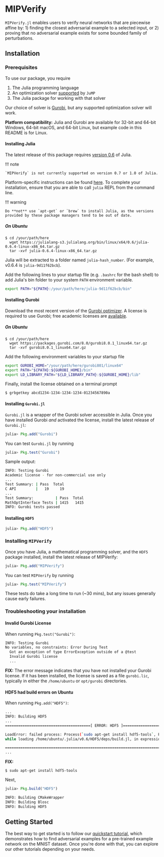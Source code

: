 # MIPVerify
`MIPVerify.jl` enables users to verify neural networks that are piecewise affine by: 1) finding the closest adversarial example to a selected input, or 2) proving that no adversarial example exists for some bounded family of perturbations.

## Installation
### Prerequisites
To use our package, you require

   1. The Julia programming language
   2. An optimization solver [supported](http://www.juliaopt.org/JuMP.jl/0.18/installation.html#getting-solvers) by `JuMP`
   3. The Julia package for working with that solver
   
Our choice of solver is [Gurobi](http://www.gurobi.com/), but any supported optimization solver will work.

**Platform compatibility:** Julia and Gurobi are available for 32-bit and 64-bit Windows, 64-bit macOS, and 64-bit Linux, but example code in this README is for Linux.

#### Installing Julia
The latest release of this package requires [version 0.6](https://julialang.org/downloads/oldreleases.html) of Julia.

!!! note
    
    `MIPVerify` is not currently supported on version 0.7 or 1.0 of Julia.

Platform-specific instructions can be found [here](https://julialang.org/downloads/platform.html). To complete your installation, ensure that you are able to call `julia` REPL from the command line.

!!! warning

    Do **not** use `apt-get` or `brew` to install Julia, as the versions provided by these package managers tend to be out of date.

##### On Ubuntu
```console
$ cd /your/path/here
  wget https://julialang-s3.julialang.org/bin/linux/x64/0.6/julia-0.6.4-linux-x86_64.tar.gz
  tar -xvf julia-0.6.4-linux-x86_64.tar.gz
```

Julia will be extracted to a folder named `julia-hash_number`. (For example, v0.6.4 is `julia-9d11f62bcb`). 

Add the following lines to your startup file (e.g. `.bashrc` for the bash shell) to add Julia's bin folder to your system `PATH` environment variable.

```sh
export PATH="${PATH}:/your/path/here/julia-9d11f62bcb/bin"
```

#### Installing Gurobi
Download the most recent version of the [Gurobi optimizer](http://www.gurobi.com/downloads/gurobi-optimizer). A license is required to use Gurobi; free academic licenses are [available](https://user.gurobi.com/download/licenses/free-academic).

##### On Ubuntu
```console
$ cd /your/path/here
  wget https://packages.gurobi.com/8.0/gurobi8.0.1_linux64.tar.gz
  tar -xvf gurobi8.0.1_linux64.tar.gz
```

Add the following environment variables to your startup file

```sh
export GUROBI_HOME="/your/path/here/gurobi801/linux64"
export PATH="${PATH}:${GUROBI_HOME}/bin"
export LD_LIBRARY_PATH="${LD_LIBRARY_PATH}:${GUROBI_HOME}/lib"
```

Finally, install the license obtained on a terminal prompt
```console
$ grbgetkey abcd1234-1234-1234-1234-01234567890a
```

#### Installing `Gurobi.jl`
`Gurobi.jl` is a wrapper of the Gurobi solver accessible in Julia. Once you have installed Gurobi *and* activated the license, install the latest release of `Gurobi.jl`:
```julia
julia> Pkg.add("Gurobi")
```
You can test `Gurobi.jl` by running
```julia
julia> Pkg.test("Gurobi")
```

Sample output:
```sh
INFO: Testing Gurobi
Academic license - for non-commercial use only
...
Test Summary: | Pass  Total
C API         |   19     19
...
Test Summary:          | Pass  Total
MathOptInterface Tests | 1415   1415
INFO: Gurobi tests passed
```

#### Installing `HDF5`
```julia
julia> Pkg.add("HDF5")
```

### Installing `MIPVerify`
Once you have Julia, a mathematical programming solver, and the `HDF5` package installed, install the latest release of MIPVerify:
```julia
julia> Pkg.add("MIPVerify")
```

You can test `MIPVerify` by running
```julia
julia> Pkg.test("MIPVerify")
```
These tests do take a long time to run (~30 mins), but any issues generally cause early failures.

### Troubleshooting your installation
#### Invalid Gurobi License
When running `Pkg.test("Gurobi")`:

```sh
INFO: Testing Gurobi
No variables, no constraints: Error During Test
  Got an exception of type ErrorException outside of a @test
  Invalid Gurobi license
  ...
```

**FIX:** The error message indicates that you have not installed your Gurobi license. If it has been installed, the license is saved as a file `gurobi.lic`, typically in either the `/home/ubuntu` or `opt/gurobi` directories.

#### HDF5 had build errors on Ubuntu
When running `Pkg.add("HDF5")`:

```sh
...
INFO: Building HDF5
...
=======================================[ ERROR: HDF5 ]=======================================

LoadError: failed process: Process(`sudo apt-get install hdf5-tools`, ProcessExited(1)) [1]
while loading /home/ubuntu/.julia/v0.6/HDF5/deps/build.jl, in expression starting on line 41

=============================================================================================
...
```

**FIX:**
```console
$ sudo apt-get install hdf5-tools
```
Next,
```julia
julia> Pkg.build("HDF5")
```
```sh
INFO: Building CMakeWrapper
INFO: Building Blosc
INFO: Building HDF5
```

## Getting Started
The best way to get started is to follow our [quickstart tutorial](https://nbviewer.jupyter.org/github/vtjeng/MIPVerify.jl/blob/master/examples/00_quickstart.ipynb), which demonstrates how to find adversarial examples for a pre-trained example network on the MNIST dataset. Once you're done with that, you can explore our other tutorials depending on your needs.
